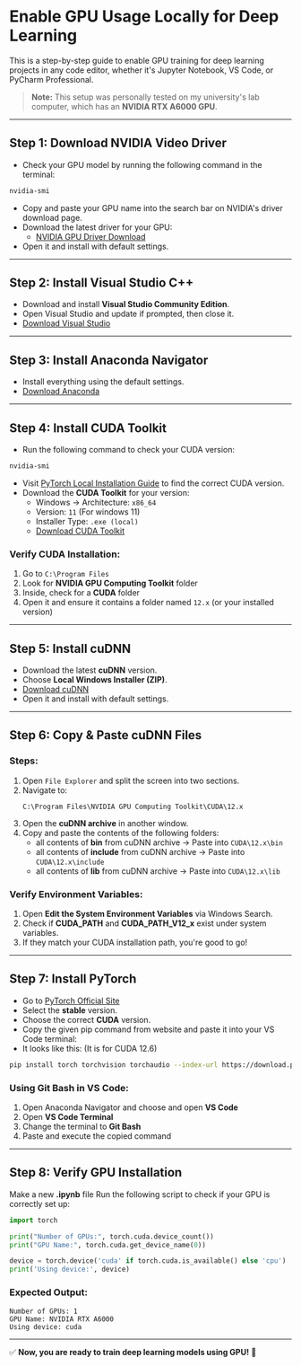 # Enable GPU Usage Locally for Deep Learning

This is a step-by-step guide to enable GPU training for deep learning projects in any code editor, whether it's Jupyter Notebook, VS Code, or PyCharm Professional.

> **Note:** This setup was personally tested on my university's lab computer, which has an **NVIDIA RTX A6000 GPU**.

---

## Step 1: Download NVIDIA Video Driver  
- Check your GPU model by running the following command in the terminal:

```sh
nvidia-smi
```
- Copy and paste your GPU name into the search bar on NVIDIA's driver download page.
- Download the latest driver for your GPU:
  - [NVIDIA GPU Driver Download](https://www.nvidia.com/Download/index.aspx)
- Open it and install with default settings. 

---

## Step 2: Install Visual Studio C++  
- Download and install **Visual Studio Community Edition**.
- Open Visual Studio and update if prompted, then close it.
- [Download Visual Studio](https://visualstudio.microsoft.com/vs/community/)

---

## Step 3: Install Anaconda Navigator  
- Install everything using the default settings.
- [Download Anaconda](https://www.anaconda.com/download/success)

---

## Step 4: Install CUDA Toolkit  
- Run the following command to check your CUDA version:

```sh
nvidia-smi
```
- Visit [PyTorch Local Installation Guide](https://pytorch.org/get-started/locally/) to find the correct CUDA version.
- Download the **CUDA Toolkit** for your version:
  - Windows -> Architecture: `x86_64`
  - Version: `11` (For windows 11)
  - Installer Type: `.exe (local)`
  - [Download CUDA Toolkit](https://developer.nvidia.com/cuda-toolkit-archive)

### **Verify CUDA Installation:**
1. Go to `C:\Program Files`
2. Look for **NVIDIA GPU Computing Toolkit** folder
3. Inside, check for a **CUDA** folder
4. Open it and ensure it contains a folder named `12.x` (or your installed version)

---

## Step 5: Install cuDNN  
- Download the latest **cuDNN** version.
- Choose **Local Windows Installer (ZIP)**.
- [Download cuDNN](https://developer.nvidia.com/rdp/cudnn-archive)
- Open it and install with default settings.
---

## Step 6: Copy & Paste cuDNN Files  
### **Steps:**
1. Open `File Explorer` and split the screen into two sections.
2. Navigate to:
   ```
   C:\Program Files\NVIDIA GPU Computing Toolkit\CUDA\12.x
   ```
3. Open the **cuDNN archive** in another window.
4. Copy and paste the contents of the following folders:
   - all contents of **bin** from cuDNN archive  → Paste into `CUDA\12.x\bin`
   - all contents of **include** from cuDNN archive  → Paste into `CUDA\12.x\include`
   - all contents of **lib** from cuDNN archive  → Paste into `CUDA\12.x\lib`

### **Verify Environment Variables:**
1. Open **Edit the System Environment Variables** via Windows Search.
2. Check if **CUDA_PATH** and **CUDA_PATH_V12_x** exist under system variables.
3. If they match your CUDA installation path, you're good to go!

---

## Step 7: Install PyTorch  
- Go to [PyTorch Official Site](https://pytorch.org/get-started/locally/)
- Select the **stable** version.
- Choose the correct **CUDA** version.
- Copy the given pip command from website and paste it into your VS Code terminal:
- It looks like this: (It is for CUDA 12.6)

```sh
pip install torch torchvision torchaudio --index-url https://download.pytorch.org/whl/cu126
```

### **Using Git Bash in VS Code:**
1. Open Anaconda Navigator and choose and open **VS Code**
1. Open **VS Code Terminal**
2. Change the terminal to **Git Bash**
3. Paste and execute the copied command

---

## Step 8: Verify GPU Installation 
Make a new **.ipynb** file
Run the following script to check if your GPU is correctly set up:

```python
import torch

print("Number of GPUs:", torch.cuda.device_count())
print("GPU Name:", torch.cuda.get_device_name(0))

device = torch.device('cuda' if torch.cuda.is_available() else 'cpu')
print('Using device:', device)
```

### **Expected Output:**
```
Number of GPUs: 1
GPU Name: NVIDIA RTX A6000
Using device: cuda
```

---

✅ **Now, you are ready to train deep learning models using GPU!** 🚀
